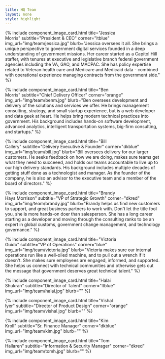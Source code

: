 ```yaml
---
title: HQ Team
layout: none
style: highlight
---
```


<div class="row mx-auto text-center">

{% include component_image_card.html
  title="Jessica<br />Morris"
  subtitle="President & CEO"
  corner="ltblue"
  img_url="img/team/jessica.jpg"
  blurb="Jessica oversees it all. She brings a unique perspective to government digital services founded in a deep understanding of government missions. Her career started as a Capitol Hill staffer, with tenures at executive and legislative branch federal government agencies including the VA, GAO, and MACPAC. She has policy expertise related to Veteran health care and Medicare and Medicaid data - combined with operational experience managing contracts from the government side."
%}

{% include component_image_card.html
  title="Ben<br />Morris"
  subtitle="Chief Delivery Officer"
  corner="orange"
  img_url="img/team/benm.jpg"
  blurb="Ben oversees development and delivery of the solutions and services we offer. He brings management consulting, strategy, and small startup experience, but is a web developer and data geek at heart. He helps bring modern technical practices into government. His background includes hands-on software development, advanced analytics, intelligent transportation systems, big-firm consulting, and startups."
%}

{% include component_image_card.html
  title="Bill<br />Callery"
  subtitle="Delivery Executive & Founder"
  corner="dkblue"
  img_url="img/team/bill.jpg"
  blurb="Bill oversees delivery for our larger customers. He seeks feedback on how we are doing, makes sure teams get what they need to succeeed, and holds our teams accountable to live up to our high delivery standards. His background includes multiple decades of getting stuff done as a technologist and manager. As the founder of the company, he is also an advisor to the executive team and a member of the board of directors."
%}

{% include component_image_card.html
  title="Brandy<br />Hays Morrison"
  subtitle="VP of Strategic Growth"
  corner="dkred"
  img_url="img/team/brandy.jpg"
  blurb="Brandy helps us find new customers to support, and great business partners to work with. Don't let the title fool you, she is more hands-on doer than salesperson. She has a long career starting as a developer and moving through the consulting ranks to be an expert in global customs, government change management, and technology governance."
%}

{% include component_image_card.html
  title="Victoria<br />Guido"
  subtitle="VP of Operations"
  corner="blue"
  img_url="img/team/victoria.jpg"
  blurb="Victoria makes sure our internal operations run like a well-oiled machine, and to pull out a wrench if it doesn't. She makes sure employees are engaged, informed, and supported. She helps us connect with technical communities and otherwise gets out the message that government deserves great technical talent."
%}

{% include component_image_card.html
  title="Halai<br />Shukran"
  subtitle="Director of Talent"
  corner="ltblue"
  img_url="img/team/halai.jpg"
  blurb=""
%}

{% include component_image_card.html
  title="Vishal<br />Iyer"
  subtitle="Director of Product Design"
  corner="orange"
  img_url="img/team/vishal.jpg"
  blurb=""
%}

{% include component_image_card.html
  title="Kim<br />Kroll"
  subtitle="Sr. Finance Manager"
  corner="dkblue"
  img_url="img/team/kim.jpg"
  blurb=""
%}

{% include component_image_card.html
  title="Tom<br />Hallaren"
  subtitle="Information & Security Manager"
  corner="dkred"
  img_url="img/team/tomh.jpg"
  blurb=""
%}

</div>
